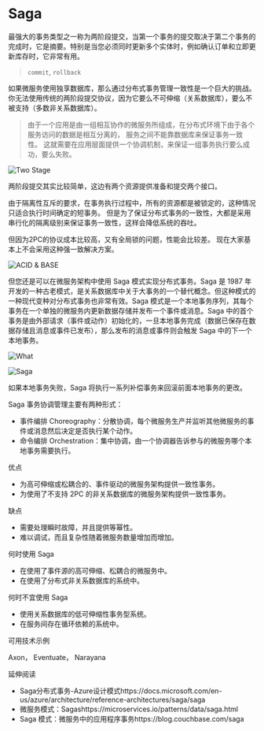 # Saga

最强大的事务类型之一称为两阶段提交，当第一个事务的提交取决于第二个事务的完成时，它是摘要。特别是当您必须同时更新多个实体时，例如确认订单和立即更新库存时，它非常有用。

> `commit`, `rollback`

如果微服务使用独享数据库，那么通过分布式事务管理一致性是一个巨大的挑战。你无法使用传统的两阶段提交协议，因为它要么不可伸缩（关系数据库），要么不被支持（多数非关系数据库）。

> 由于一个应用是由一组相互协作的微服务所组成，在分布式环境下由于各个服务访问的数据是相互分离的， 服务之间不能靠数据库来保证事务一致性。 这就需要在应用层面提供一个协调机制，来保证一组事务执行要么成功，要么失败。

![Two Stage](https://pic1.zhimg.com/80/v2-414fa92a6d43a1587499f7ece2e7f0e4_720w.webp)

两阶段提交其实比较简单，这边有两个资源提供准备和提交两个接口。

由于隔离性互斥的要求，在事务执行过程中，所有的资源都是被锁定的，这种情况只适合执行时间确定的短事务。 但是为了保证分布式事务的一致性，大都是采用串行化的隔离级别来保证事务一致性，这样会降低系统的吞吐。

但因为2PC的协议成本比较高，又有全局锁的问题，性能会比较差。 现在大家基本上不会采用这种强一致解决方案。

![ACID & BASE](https://pic2.zhimg.com/80/v2-3acd874629ea5fdb7edb228a8f4a2071_720w.webp)

但您还是可以在微服务架构中使用 Saga 模式实现分布式事务。Saga 是 1987 年开发的一种古老模式，是关系数据库中关于大事务的一个替代概念。但这种模式的一种现代变种对分布式事务也非常有效。Saga 模式是一个本地事务序列，其每个事务在一个单独的微服务内更新数据存储并发布一个事件或消息。Saga 中的首个事务是由外部请求（事件或动作）初始化的，一旦本地事务完成（数据已保存在数据存储且消息或事件已发布），那么发布的消息或事件则会触发 Saga 中的下一个本地事务。

![What](https://pic4.zhimg.com/80/v2-169b9d54539be654df03ea780e2d4dfb_720w.webp)

![Saga](https://pic1.zhimg.com/80/v2-9d7d633aeb10cd53d5ecbe2d980c1f35_720w.webp?source=1940ef5c)

如果本地事务失败，Saga 将执行一系列补偿事务来回滚前面本地事务的更改。

Saga 事务协调管理主要有两种形式：

- 事件编排 Choreography：分散协调，每个微服务生产并监听其他微服务的事件或消息然后决定是否执行某个动作。
- 命令编排 Orchestration：集中协调，由一个协调器告诉参与的微服务哪个本地事务需要执行。

优点

- 为高可伸缩或松耦合的、事件驱动的微服务架构提供一致性事务。
- 为使用了不支持 2PC 的非关系数据库的微服务架构提供一致性事务。

缺点

- 需要处理瞬时故障，并且提供等幂性。
- 难以调试，而且复杂性随着微服务数量增加而增加。

何时使用 Saga

- 在使用了事件源的高可伸缩、松耦合的微服务中。
- 在使用了分布式非关系数据库的系统中。

何时不宜使用 Saga

- 使用关系数据库的低可伸缩性事务型系统。
- 在服务间存在循环依赖的系统中。

可用技术示例

Axon， Eventuate， Narayana

延伸阅读

- Saga分布式事务-Azure设计模式https://docs.microsoft.com/en-us/azure/architecture/reference-architectures/saga/saga
- 微服务模式：Sagashttps://microservices.io/patterns/data/saga.html
- Saga 模式：微服务中的应用程序事务https://blog.couchbase.com/saga

